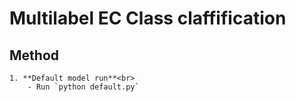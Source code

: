 # Multilabel EC Class claffification

## Method
    1. **Default model run**<br>
        - Run `python default.py`
    